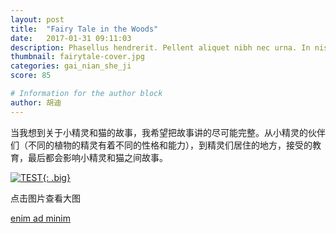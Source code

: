 ```yaml
---
layout: post
title:  "Fairy Tale in the Woods"
date:   2017-01-31 09:11:03
description: Phasellus hendrerit. Pellent aliquet nibh nec urna. In nis aliquet vel, dapibus id,mattis.
thumbnail: fairytale-cover.jpg
categories: gai_nian_she_ji
score: 85

# Information for the author block
author: 胡迪
---
```



当我想到关于小精灵和猫的故事，我希望把故事讲的尽可能完整。从小精灵的伙伴们（不同的植物的精灵有着不同的性格和能力），到精灵们居住的地方，接受的教育，最后都会影响小精灵和猫之间故事。
 
<a href="/assets/img/fairytale/fairytale-main.jpg">![TEST](/assets/img/fairytale/fairytale-main.jpg){: .big}</a>

点击图片查看大图
 
 [enim ad minim][link1] 

[link1]: example.net

